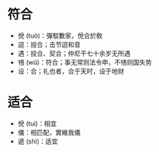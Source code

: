 # 符合
* 侻 (tuò)：彈駁數家，侻合於敎
* 逗：投合；击节逗和音
* 遇：投合、契合；仲尼干七十余岁无所遇
* 啎 (wǔ)：符合；事无常则法令申，不啎则国失势
* 设：合；礼也者，合于天时，设于地财
# 适合
* 侻 (tuì)：相宜
* 儀：相匹配，實維我儀
* 遞 (shì)：适宜